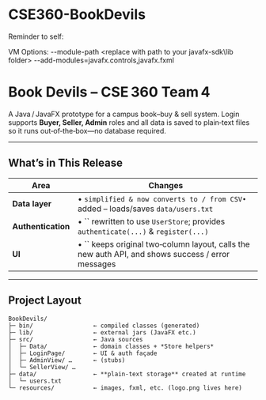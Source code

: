 # CSE360-BookDevils

Reminder to self:

VM Options:
--module-path <replace with path to your javafx-sdk\lib folder> --add-modules=javafx.controls,javafx.fxml

# Book Devils – CSE 360 Team 4

A Java / JavaFX prototype for a campus book–buy & sell system. Login supports **Buyer, Seller, Admin** roles and all data is saved to plain‑text files so it runs out‑of‑the‑box—no database required.

---

## What’s in This Release

| Area               | Changes                                                                                           |
| ------------------ | ------------------------------------------------------------------------------------------------- |
| **Data layer**     | • `` simplified & now converts to / from CSV• `` added – loads/saves `data/users.txt`             |
| **Authentication** | • `` rewritten to use `UserStore`; provides `authenticate(...)` & `register(...)`                 |
| **UI**             | • `` keeps original two‑column layout, calls the new auth API, and shows success / error messages |

---

## Project Layout

```
BookDevils/
├─ bin/                 ← compiled classes (generated)
├─ lib/                 ← external jars (JavaFX etc.)
├─ src/                 ← Java sources
│  ├─ Data/             ← domain classes + *Store helpers*
│  ├─ LoginPage/        ← UI & auth façade
│  ├─ AdminView/ …      ← (stubs)
│  └─ SellerView/ …
├─ data/                ← **plain‑text storage** created at runtime
│  └─ users.txt
└─ resources/           ← images, fxml, etc. (logo.png lives here)
```



